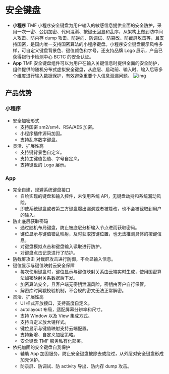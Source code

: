 # 安全键盘

- **小程序**
  TMF 小程序安全键盘为用户输入的敏感信息提供全面的安全防护，采用一次一密、公钥加密、代码混淆、按键无回显和乱序，从架构上做到防中间人攻击、防内存 dump 攻击、防逆向、防调试、防篡改、防截屏攻击等，且支持国密，是国内唯一支持国密算法的小程序键盘。小程序安全键盘展示风格多样，可自定义键盘背景色、键值颜色和字号，还支持品牌 Logo 展示，产品已获得银行卡检测中心 BCTC 的安全认证。
- **App**
  TMF 安全键盘组件可以为用户在输入关键信息时提供全面的安全防护，组件提供的随机分布式虚拟安全键盘，从底层、启动前、输入时、输入后等多个维度进行输入数据保护，有效避免重要个人信息泄漏问题。
  ![img](../../img/安全键盘.png)

## 产品优势

### 小程序

- 安全加密形式
  - 支持国密 sm2/sm4、RSA/AES 加密。
  - 小程序插件源码加固。
  - 支持乱序数字键盘。
- 灵活、扩展性高
  - 支持键背景色自定义。
  - 支持主键值色值、字号自定义。
  - 支持键盘的 Logo 展示。

### App

- 完全自建，规避系统键盘接口
  - 自绘实现的键盘和输入控件，未使用系统 API，无键盘劫持和系统漏动风险。
  - 即使系统键盘或者第三方键盘爆出漏洞或者被篡改，也不会被截取到用户的输入。
- 防止底层获取密码
  - 通过随机布局键盘，防止被底层分析输入节点进而获取密码。
  - 键位显示与键值错乱映射，及时获取按键位置，也无法推测具体的按键信息。
  - 对键盘模拟点击和键盘输入读取进行防护。
  - 对键盘点击记录进行了防护。
- 防截屏攻击
  对截屏攻击进行防御，不会显输入信息。
- 键位显示与键值映射云安全保障
  - 每次使用键盘时，键位显示与键值映射关系由云端实时生成，使用国密算法加密映射关系数据后下发。
  - 加密算法安全，且客户端无密钥泄漏风险，密钥由客户自行保管。
  - 解密库时间戳校验机制，不合规的密文无法正常解密。
- 灵活、扩展性高
  - UI 样式开放接口，支持高度自定义。
  - autolayout 布局，适配屏幕分辨率和尺寸。
  - 支持 Window 以及 View 集成方式。
  - 支持自定义放大镜样式。
  - 键位显示与键值映射支持云端配置。
  - 支持新增、自定义加密策略。
  - 安全键盘 TMF 服务私有化部署。
- 依托加固的安全键盘自我保护
  - 辅助 App 加固服务，防止安全键盘被除去或绕过，从外层对安全键盘形成加壳保护。
  - 防录屏、防调试、防 activity 导出、防内存 dump 攻击。